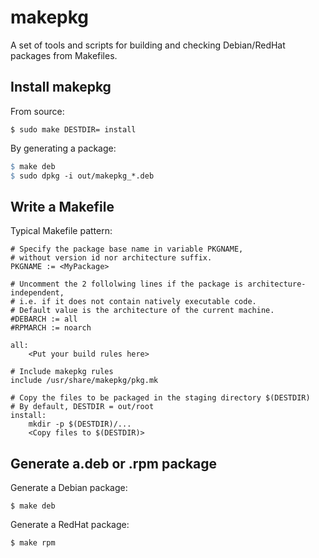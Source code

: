 # makepkg
A set of tools and scripts for building and checking Debian/RedHat packages from Makefiles.

## Install makepkg
From source:
```
$ sudo make DESTDIR= install
```

By generating a package:
```Makefile
$ make deb
$ sudo dpkg -i out/makepkg_*.deb
```

## Write a Makefile
Typical Makefile pattern:
```
# Specify the package base name in variable PKGNAME,
# without version id nor architecture suffix.
PKGNAME := <MyPackage>

# Uncomment the 2 follolwing lines if the package is architecture-independent,
# i.e. if it does not contain natively executable code.
# Default value is the architecture of the current machine.
#DEBARCH := all
#RPMARCH := noarch

all:
	<Put your build rules here>

# Include makepkg rules
include /usr/share/makepkg/pkg.mk

# Copy the files to be packaged in the staging directory $(DESTDIR)
# By default, DESTDIR = out/root
install:
	mkdir -p $(DESTDIR)/...
	<Copy files to $(DESTDIR)>
```

## Generate a.deb or .rpm package
Generate a Debian package:
```
$ make deb
```
Generate a RedHat package:
```
$ make rpm
```
